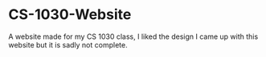 # CS-1030-Website
A website made for my CS 1030 class, I liked the design I came up with this website but it is sadly not complete.
